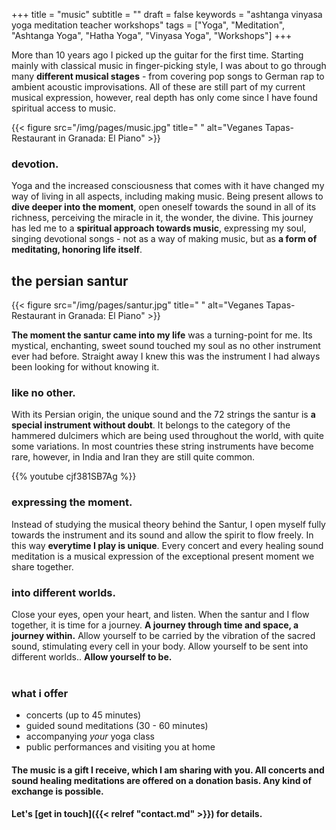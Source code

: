 +++
title = "music"
subtitle = ""
draft = false
keywords = "ashtanga vinyasa yoga meditation teacher workshops"
tags = ["Yoga", "Meditation", "Ashtanga Yoga", "Hatha Yoga", "Vinyasa Yoga", "Workshops"]
+++

More than 10 years ago I picked up the guitar for the first time. Starting mainly with classical music in finger-picking style, I was about to go through many **different musical stages** - from covering pop songs to German rap to ambient acoustic improvisations. All of these are still part of my current musical expression, however, real depth has only come since I have found spiritual access to music. 

{{< figure src="/img/pages/music.jpg" title=" "
alt="Veganes Tapas-Restaurant in Granada: El Piano" >}}

### devotion.

Yoga and the increased consciousness that comes with it have changed my way of living in all aspects, including making music. Being present allows to **dive deeper into the moment**, open oneself towards the sound in all of its richness, perceiving the miracle in it, the wonder, the divine. This journey has led me to a **spiritual approach towards music**, expressing my soul, singing devotional songs - not as a way of making music, but as **a form of meditating, honoring life itself**.

## the persian santur

{{< figure src="/img/pages/santur.jpg" title=" "
alt="Veganes Tapas-Restaurant in Granada: El Piano" >}}

**The moment the santur came into my life** was a turning-point for me. Its mystical, enchanting, sweet sound touched my soul as no other instrument ever had before. Straight away I knew this was the instrument I had always been looking for without knowing it. 

### like no other.

With its Persian origin, the unique sound and the 72 strings the santur is **a special instrument without doubt**. It belongs to the category of the hammered dulcimers which are being used throughout the world, with quite some variations. In most countries these string instruments have become rare, however, in India and Iran they are still quite common.

{{% youtube cjf381SB7Ag %}}

### expressing the moment.

Instead of studying the musical theory behind the Santur, I open myself fully towards the instrument and its sound and allow the spirit to flow freely. In this way **everytime I play is unique**. Every concert and every healing sound meditation is a musical expression of the exceptional present moment we share together.

### into different worlds.

Close your eyes, open your heart, and listen. When the santur and I flow together, it is time for a journey. **A journey through time and space, a journey within.** Allow yourself to be carried by the vibration of the sacred sound, stimulating every cell in your body. Allow yourself to be sent into different worlds.. **Allow yourself to be.**
<br/><br/>

### what i offer

* concerts (up to 45 minutes)
* guided sound meditations (30 - 60 minutes)
* accompanying *your* yoga class
* public performances and visiting you at home

#### The music is a gift I receive, which I am sharing with you. All concerts and sound healing meditations are offered on a donation basis. Any kind of exchange is possible. 
#### Let's [get in touch]({{< relref "contact.md" >}}) for details.


